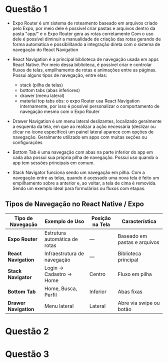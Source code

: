 # Questão 1

- Expo Router
é um sistema de roteamento baseado em arquivos criado pelo Expo, por meio dele é possível criar pastas e arquivos dentro da pasta "app/" e o Expo Router gera as rotas corretamente
Com o uso dele é possível diminuir a manualidade de criação das rotas gerando de forma automatica e possibilitando a integração direta com o sistema de navegação do React Navigation

- React Navigation
é a principal biblioteca de navegação usada em apps React Native. Por meio dessa biblioteca, é possível criar e controlar fluxos de telas, empilhamento de rotas e animações entre as páginas.
Possui alguns tipos de navegação, entre elas:
    - stack (pilha de telas)
    - bottom tabs (abas inferiores)
    - drawer (menu lateral) 
    - material top tabs
obs: o expo Router usa React Navigation internamente, por isso é possível personalizar o comportamento de navegação mesmo com o Expo Router

- Drawer Navigation
é um menu lateral deslizantes, localizado geralmente a esquerda da tela, em que ao realizar a ação necessária (deslizar ou clicar no ícone específico) um painel lateral aparece com opções de navegação. Geralmente utilizado em apps com muitas seções ou configurações

- Bottom Tab
é uma navegação com abas na parte inferior do app em cada aba possui sua própria pilha de navegação. Possui uso quando o app tem sessões principais em comum.

- Stack Navigator
funciona sendo um navegação em pilha. Com a navegação entre as telas, quando é acessado uma nova tela é feito um empilhamento sobre a anterior e, ao voltar, a tela de cima é removida. Sendo um exemplo ideal para formulários ou fluxos com etapas.

## Tipos de Navegação no React Native / Expo

| Tipo de Navegação     | Exemplo de Uso                | Posição na Tela | Característica               |
| --------------------- | ----------------------------- | --------------- | ---------------------------- |
| **Expo Router**       | Estrutura automática de rotas | —               | Baseado em pastas e arquivos |
| **React Navigation**  | Infraestrutura de navegação   | —               | Biblioteca principal         |
| **Stack Navigator**   | Login → Cadastro → Home       | Centro          | Fluxo em pilha               |
| **Bottom Tab**        | Home, Busca, Perfil           | Inferior        | Abas fixas                   |
| **Drawer Navigation** | Menu lateral                  | Lateral         | Abre via swipe ou botão      |

# Questão 2

# Questão 3